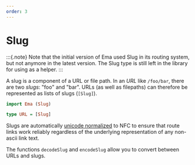 ```yaml
---
order: 3
---
```

# Slug

:::{.note}
Note that the initial version of Ema used Slug in its routing system, but not anymore in the latest version. The Slug type is still left in the library for using as a helper.
:::

A slug is a component of a URL or file path. In an _URL_ like `/foo/bar`, there are two _slugs_: "foo" and "bar". URLs (as well as filepaths) can therefore be represented as lists of slugs (`[Slug]`).

```haskell
import Ema (Slug)

type URL = [Slug]
```

Slugs are automatically [unicode normalized](https://www.unicode.org/faq/normalization.html) to NFC to ensure that route links work reliably regardless of the underlying representation of any non-ascii link text.

The functions `decodeSlug` and `encodeSlug` allow you to convert between URLs and slugs.
